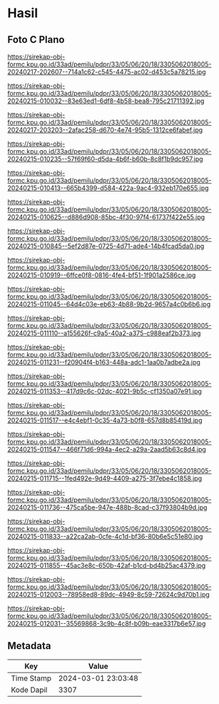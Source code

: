 # Hasil

## Foto C Plano

https://sirekap-obj-formc.kpu.go.id/33ad/pemilu/pdpr/33/05/06/20/18/3305062018005-20240217-202607--714a1c62-c545-4475-ac02-d453c5a78215.jpg

https://sirekap-obj-formc.kpu.go.id/33ad/pemilu/pdpr/33/05/06/20/18/3305062018005-20240215-010032--83e63ed1-6df8-4b58-bea8-795c21711392.jpg

https://sirekap-obj-formc.kpu.go.id/33ad/pemilu/pdpr/33/05/06/20/18/3305062018005-20240217-203203--2afac258-d670-4e74-95b5-1312ce6fabef.jpg

https://sirekap-obj-formc.kpu.go.id/33ad/pemilu/pdpr/33/05/06/20/18/3305062018005-20240215-010235--57f69f60-d5da-4b6f-b60b-8c8f1b9dc957.jpg

https://sirekap-obj-formc.kpu.go.id/33ad/pemilu/pdpr/33/05/06/20/18/3305062018005-20240215-010413--665b4399-d584-422a-9ac4-932eb170e655.jpg

https://sirekap-obj-formc.kpu.go.id/33ad/pemilu/pdpr/33/05/06/20/18/3305062018005-20240215-010625--d886d908-85bc-4f30-97f4-61737f422e55.jpg

https://sirekap-obj-formc.kpu.go.id/33ad/pemilu/pdpr/33/05/06/20/18/3305062018005-20240215-010845--5ef2d87e-0725-4d71-ade4-14b4fcad5da0.jpg

https://sirekap-obj-formc.kpu.go.id/33ad/pemilu/pdpr/33/05/06/20/18/3305062018005-20240215-010919--6ffce0f8-0816-4fe4-bf51-1f901a2586ce.jpg

https://sirekap-obj-formc.kpu.go.id/33ad/pemilu/pdpr/33/05/06/20/18/3305062018005-20240215-011045--64d4c03e-eb63-4b88-9b2d-9657a4c0b6b6.jpg

https://sirekap-obj-formc.kpu.go.id/33ad/pemilu/pdpr/33/05/06/20/18/3305062018005-20240215-011110--a155626f-c9a5-40a2-a375-c988eaf2b373.jpg

https://sirekap-obj-formc.kpu.go.id/33ad/pemilu/pdpr/33/05/06/20/18/3305062018005-20240215-011231--f20904f4-b163-448a-adc1-1aa0b7adbe2a.jpg

https://sirekap-obj-formc.kpu.go.id/33ad/pemilu/pdpr/33/05/06/20/18/3305062018005-20240215-011353--417d9c6c-02dc-4021-9b5c-cf1350a07e91.jpg

https://sirekap-obj-formc.kpu.go.id/33ad/pemilu/pdpr/33/05/06/20/18/3305062018005-20240215-011517--e4c4ebf1-0c35-4a73-b0f8-657d8b85419d.jpg

https://sirekap-obj-formc.kpu.go.id/33ad/pemilu/pdpr/33/05/06/20/18/3305062018005-20240215-011547--466f71d6-994a-4ec2-a29a-2aad5b63c8d4.jpg

https://sirekap-obj-formc.kpu.go.id/33ad/pemilu/pdpr/33/05/06/20/18/3305062018005-20240215-011715--1fed492e-9d49-4409-a275-3f7ebe4c1858.jpg

https://sirekap-obj-formc.kpu.go.id/33ad/pemilu/pdpr/33/05/06/20/18/3305062018005-20240215-011736--475ca5be-947e-488b-8cad-c37f93804b9d.jpg

https://sirekap-obj-formc.kpu.go.id/33ad/pemilu/pdpr/33/05/06/20/18/3305062018005-20240215-011833--a22ca2ab-0cfe-4c1d-bf36-80b6e5c51e80.jpg

https://sirekap-obj-formc.kpu.go.id/33ad/pemilu/pdpr/33/05/06/20/18/3305062018005-20240215-011855--45ac3e8c-650b-42af-b1cd-bd4b25ac4379.jpg

https://sirekap-obj-formc.kpu.go.id/33ad/pemilu/pdpr/33/05/06/20/18/3305062018005-20240215-012003--78958ed8-89dc-4949-8c59-72624c9d70b1.jpg

https://sirekap-obj-formc.kpu.go.id/33ad/pemilu/pdpr/33/05/06/20/18/3305062018005-20240215-012031--35569868-3c9b-4c8f-b09b-eae3317b6e57.jpg


## Metadata

| Key        | Value               |
| ---------- | ------------------- |
| Time Stamp | 2024-03-01 23:03:48 |
| Kode Dapil | 3307                |



